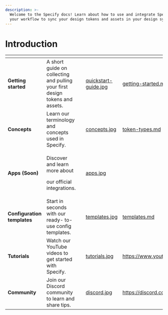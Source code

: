 ```yaml
---
description: >-
  Welcome to the Specify docs! Learn about how to use and integrate Specify in
  your workflow to sync your design tokens and assets in your design system.
---
```


# Introduction

<table data-view="cards"><thead><tr><th></th><th></th><th data-hidden></th><th data-hidden data-card-cover data-type="files"></th><th data-hidden data-card-target data-type="content-ref"></th></tr></thead><tbody><tr><td><strong>Getting started</strong></td><td>A short guide on collecting and pulling your first design tokens and assets.</td><td></td><td><a href="front/documentation/.gitbook/assets/quickstart-guide.jpg">quickstart-guide.jpg</a></td><td><a href="getting-started/getting-started/getting-started.md">getting-started.md</a></td></tr><tr><td><strong>Concepts</strong></td><td>Learn our terminology and concepts used in Specify.</td><td></td><td><a href="front/documentation/.gitbook/assets/concepts.jpg">concepts.jpg</a></td><td><a href="concepts/token-types.md">token-types.md</a></td></tr><tr><td><strong>Apps (Soon)</strong></td><td><p>Discover and learn more about</p><p>our official integrations.</p></td><td></td><td><a href="front/documentation/.gitbook/assets/apps.jpg">apps.jpg</a></td><td></td></tr><tr><td><strong>Configuration templates</strong></td><td>Start in seconds with our ready- to-use config templates.</td><td></td><td><a href="front/documentation/.gitbook/assets/templates.jpg">templates.jpg</a></td><td><a href="getting-started/usage/templates.md">templates.md</a></td></tr><tr><td><strong>Tutorials</strong></td><td>Watch our YouTube videos to get started with Specify.</td><td></td><td><a href="front/documentation/.gitbook/assets/tutorials.jpg">tutorials.jpg</a></td><td><a href="https://www.youtube.com/@specify7350">https://www.youtube.com/@specify7350</a></td></tr><tr><td><strong>Community</strong></td><td>Join our Discord community to learn and share tips.</td><td></td><td><a href="front/documentation/.gitbook/assets/discord.jpg">discord.jpg</a></td><td><a href="https://discord.com/invite/vMkDk4CbG4">https://discord.com/invite/vMkDk4CbG4</a></td></tr></tbody></table>
